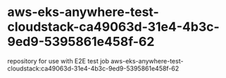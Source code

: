 # aws-eks-anywhere-test-cloudstack-ca49063d-31e4-4b3c-9ed9-5395861e458f-62
repository for use with E2E test job aws-eks-anywhere-test-cloudstack:ca49063d-31e4-4b3c-9ed9-5395861e458f-62

